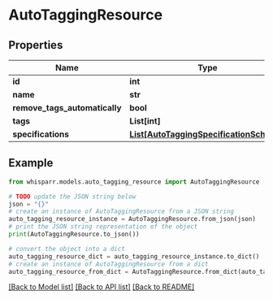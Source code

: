 # AutoTaggingResource


## Properties

Name | Type | Description | Notes
------------ | ------------- | ------------- | -------------
**id** | **int** |  | [optional] 
**name** | **str** |  | [optional] 
**remove_tags_automatically** | **bool** |  | [optional] 
**tags** | **List[int]** |  | [optional] 
**specifications** | [**List[AutoTaggingSpecificationSchema]**](AutoTaggingSpecificationSchema.md) |  | [optional] 

## Example

```python
from whisparr.models.auto_tagging_resource import AutoTaggingResource

# TODO update the JSON string below
json = "{}"
# create an instance of AutoTaggingResource from a JSON string
auto_tagging_resource_instance = AutoTaggingResource.from_json(json)
# print the JSON string representation of the object
print(AutoTaggingResource.to_json())

# convert the object into a dict
auto_tagging_resource_dict = auto_tagging_resource_instance.to_dict()
# create an instance of AutoTaggingResource from a dict
auto_tagging_resource_from_dict = AutoTaggingResource.from_dict(auto_tagging_resource_dict)
```
[[Back to Model list]](../README.md#documentation-for-models) [[Back to API list]](../README.md#documentation-for-api-endpoints) [[Back to README]](../README.md)


